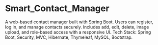 # Smart_Contact_Manager
A web-based contact manager built with Spring Boot. Users can register, log in, and manage contacts securely. Includes add, edit, delete, image upload, and role-based access with a responsive UI. Tech Stack: Spring Boot, Security, MVC, Hibernate, Thymeleaf, MySQL, Bootstrap.
